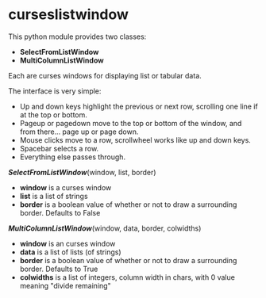 
# curseslistwindow

This python module provides two classes:
+ __SelectFromListWindow__
+ __MultiColumnListWindow__

Each are curses windows for displaying list or tabular data.

The interface is very simple:
+ Up and down keys highlight the previous or next row, scrolling one line if at the top or bottom.
+ Pageup or pagedown move to the top or bottom of the window, and from there... page up or page down.
+ Mouse clicks move to a row, scrollwheel works like up and down keys.
+ Spacebar selects a row.
+ Everything else passes through.

***SelectFromListWindow***(window, list, border)
-    __window__ is a curses window
-    __list__ is a list of strings
-    __border__ is a boolean value of whether or not to draw a surrounding border.  Defaults to False

***MultiColumnListWindow***(window, data, border, colwidths)
-    __window__ is an curses window
-    __data__ is a list of lists (of strings)
-    __border__ is a boolean value of whether or not to draw a surrounding border.  Defaults to True
-    __colwidths__ is a list of integers, column width in chars, with 0 value meaning "divide remaining"
